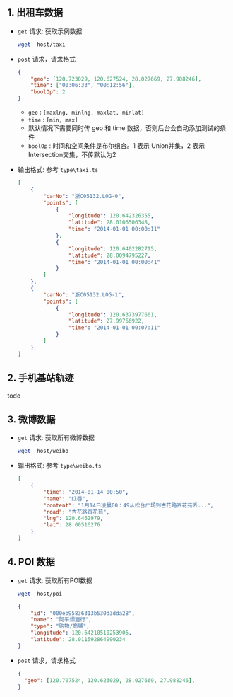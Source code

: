 ## 1. 出租车数据

- `get` 请求: 获取示例数据
    ```bash
    wget  host/taxi 
    ```
- `post` 请求，请求格式
    
    ```json
    {
        "geo": [120.723029, 120.627524, 28.027669, 27.988246],
        "time": ["00:06:33", "00:12:56"],
        "boolOp": 2
    }
    ```
    
    - `geo` :  `[maxlng, minlng, maxlat, minlat]`
    - `time` : `[min, max]`
    - 默认情况下需要同时传 geo 和 time 数据，否则后台会自动添加测试的条件
    - `boolOp` : 时间和空间条件是布尔组合。1 表示 Union并集，2 表示 Intersection交集，不传默认为2


- 输出格式: 参考 `type\taxi.ts`
    ```json
    [
        {
            "carNo": "浙C05132.LOG-0",
            "points": [
                {
                    "longitude": 120.642326355,
                    "latitude": 28.0106506348,
                    "time": "2014-01-01 00:00:11"
                },
                {
                    "longitude": 120.6402282715,
                    "latitude": 28.0094795227,
                    "time": "2014-01-01 00:00:41"
                }
            ]
        },
        {
            "carNo": "浙C05132.LOG-1",
            "points": [
                {
                    "longitude": 120.6373977661,
                    "latitude": 27.99766922,
                    "time": "2014-01-01 00:07:11"
                }
            ]
        }
    ]
    ```

## 2. 手机基站轨迹
todo 

## 3. 微博数据
- `get` 请求: 获取所有微博数据
    ```bash
    wget  host/weibo 
    ```
- 输出格式: 参考 `type\weibo.ts`
    ```json
    [
        {
            "time": "2014-01-14 00:50",
            "name": "红唇",
            "content": "1月14日凌晨00：49从松台广场到杏花路百花苑丢...",
            "road": "杏花路百花苑",
            "lng": 120.6462979,
            "lat": 28.00516276
        }
    ]
    ```

## 4. POI 数据
- `get` 请求: 获取所有POI数据
    ```bash
    wget  host/poi 
    ```
    ```json
    {
        "id": "000eb95836313b530d3dda28",
        "name": "阿平烟酒行",
        "type": "购物/商铺",
        "longitude": 120.64210510253906,
        "latitude": 28.011592864990234
    }
    ```

- `post` 请求，请求格式
    ```json
    {
      "geo": [120.707524, 120.623029, 28.027669, 27.988246],
    }
    ```